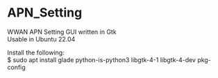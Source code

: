 # APN_Setting
WWAN APN Setting GUI written in Gtk\
Usable in Ubuntu 22.04

Install the following:\
$ sudo apt install glade python-is-python3 libgtk-4-1 libgtk-4-dev pkg-config
